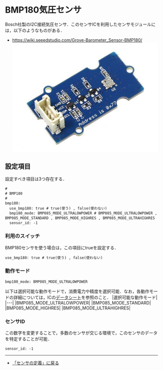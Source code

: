 # BMP180気圧センサ

Bosch社製のI2C接続気圧センサ．このセンサICを利用したセンサモジュールには，以下のようなものがある．


- https://wiki.seeedstudio.com/Grove-Barometer_Sensor-BMP180/
![Grove BMP180](../../images/BMP180モジュール.jpg)




## 設定項目
設定すべき項目は3つ存在する．

```
#
# BMP180
#
bmp180:
  use_bmp180: true # true(使う) , false(使わない)
  bmp180_mode: BMP085_MODE_ULTRALOWPOWER # BMP085_MODE_ULTRALOWPOWER , BMP085_MODE_STANDARD , BMP085_MODE_HIGHRES , BMP085_MODE_ULTRAHIGHRES
  sensor_id: -1
```

### 利用のスイッチ
BMP180センサを使う場合は，この項目にtrueを設定する．
```
use_bmp180: true # true(使う) , false(使わない)
```


### 動作モード
```
bmp180_mode: BMP085_MODE_ULTRALOWPOWER
```
以下は選択可能な動作モードで，消費電力や精度を選択可能．なお，各動作モードの詳細については，ICの[データシート](https://cdn-shop.adafruit.com/datasheets/BST-BMP180-DS000-09.pdf)を参照のこと．
|選択可能な動作モード|
|---|
|BMP085_MODE_ULTRALOWPOWER|
|BMP085_MODE_STANDARD|
|BMP085_MODE_HIGHRES|
|BMP085_MODE_ULTRAHIGHRES|


### センサID
この数字を変更することで，多数のセンサが交じる環境で，このセンサのデータを特定することが可能．
```
sensor_id: -1
```

***

- [「センサの定義」に戻る](../SensorDefinition.md)
